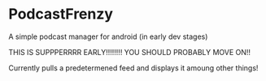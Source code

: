 PodcastFrenzy
==========

A simple podcast manager for android (in early dev stages)

THIS IS SUPPPERRRR EARLY!!!!!!!! YOU SHOULD PROBABLY MOVE ON!!

Currently pulls a predetermened feed and displays it amoung other things!
